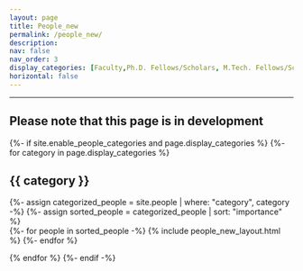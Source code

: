 ```yaml
---
layout: page
title: People_new
permalink: /people_new/
description: 
nav: false
nav_order: 3
display_categories: [Faculty,Ph.D. Fellows/Scholars, M.Tech. Fellows/Scholars, Staff ]
horizontal: false
---
```


---
Please note that this page is in development 
---

<!-- pages/peoples.md -->
<div class="people">
{%- if site.enable_people_categories and page.display_categories %}
  <!-- Display categorized people -->
  {%- for category in page.display_categories %}
  <h2 class="category">{{ category }}</h2>
  {%- assign categorized_people = site.people | where: "category", category -%}
  {%- assign sorted_people = categorized_people | sort: "importance" %}
  <!-- Generate cards for each people -->

  <div class="grid">
    {%- for people in sorted_people -%}
      {% include people_new_layout.html %}
    {%- endfor %}
  </div>
  
  {% endfor %}
{%- endif -%}


</div>
